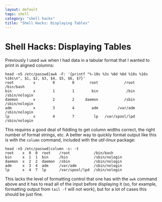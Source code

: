 ```yaml
---
layout: default
tags: shell
category: "shell hacks"
title: "Shell Hacks: Displaying Tables"
---
```

Shell Hacks: Displaying Tables
==============================

Previously I used `awk` when I had data in a tabular format that I wanted to print in aligned columns:

    head -n5 /etc/passwd|awk -F: '{printf "%-10s %3s %8d %8d %10s %16s %10s\n", $1, $2, $3, $4, $5, $6, $7}'
    root         x        0        0       root            /root  /bin/bash
    bin          x        1        1        bin             /bin /sbin/nologin
    daemon       x        2        2     daemon            /sbin /sbin/nologin
    adm          x        3        4        adm         /var/adm /sbin/nologin
    lp           x        4        7         lp   /var/spool/lpd /sbin/nologin

This requires a good deal of fiddling to get column widths correct, the
right number of format strings, etc. A better way to quickly format
output like this is with the `column` command, included with the
*util-linux* package:

    head -n5 /etc/passwd|column -s: -t
    root    x  0  0  root    /root           /bin/bash
    bin     x  1  1  bin     /bin            /sbin/nologin
    daemon  x  2  2  daemon  /sbin           /sbin/nologin
    adm     x  3  4  adm     /var/adm        /sbin/nologin
    lp      x  4  7  lp      /var/spool/lpd  /sbin/nologin

This lacks the level of formatting control that one has with the `awk`
command above and it has to read all of the input before displaying it
(so, for example, formatting output from `tail -f` will not work), but
for a lot of cases this should be just fine.

